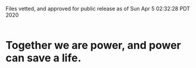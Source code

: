 Files vetted, and approved for public release as of Sun Apr  5 02:32:28 PDT 2020<br><br><h1>Together we are power, and power can save a life.</h1>

